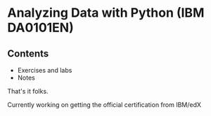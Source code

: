 # Analyzing Data with Python (IBM DA0101EN)

## Contents

 - Exercises and labs
 - Notes

That's it folks.

Currently working on getting the official certification from IBM/edX
